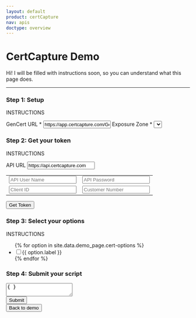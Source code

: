 ```yaml
---
layout: default
product: certCapture
nav: apis
doctype: overview
---
```

<script src="/public/js/vendor/jquery-2.2.4.min.js"></script>
<script type='text/javascript' src='../cert-demo.js'></script>
<script type='text/javascript'>
    // get all the US exposure zones
    $.ajax({
        url: "https://beta-api.certcapture.com/v2/states",
        type: 'GET',
        headers: {
            'Content-Type': 'application/json',
        },
        beforeSend: function (xhr) {
            xhr.setRequestHeader("Authorization", "Basic " + window.btoa('api-test:api-test'));
            xhr.setRequestHeader("x-client-id", 444);
        },
    }).then((res) => {
        let zones = ``;
        res.data.forEach((state) => {
            zones += `<option value=${state.name}>${state.name}</option>`;
        })
        // populate exposure zone drop down
        $('#set-zone').html(zones);
        // populate the example script
        updateCertScript();
    });
</script>


<h1>CertCapture Demo</h1>

<!-- TODO: instructions -->
<p>Hi! I will be filled with instructions soon, so you can understand what this page does.</p>
<hr id="cert-divider">

<div id="gencert_test">
    <div class="row" >
        <div class="col-md-5">
            <h3>Step 1: Setup</h3>
            <p>INSTRUCTIONS</p>
            <div>
                <label class="cert-label">
                    GenCert URL *
                    <input id="gencert-url" value="https://app.certcapture.com/Gencert2/js" placeholder="https://app.certcapture.com/Gencert2/js" type="text">
                </label>
                <label class="cert-label">Exposure Zone *
                    <select id="set-zone" onChange="updateCertScript();"></select>
                </label>
            </div> 
            <h3>Step 2: Get your token</h3>
            <p>INSTRUCTIONS</p>
            <table>
                <tr>
                    <label>API URL
                    <input id="api-url" placeholder="https://api.certcapture.com" value="https://api.certcapture.com" type="text"></label>
                </tr>
                <tr>
                    <td><input id="api-user" placeholder="API User Name" type="text"></td>
                    <td><input id="api-password" placeholder="API Password" type="password"></td> 
                </tr>
                <tr>
                    <td><input id="client-id" placeholder="Client ID" type="text"></td>
                    <td><input id="customer-number" placeholder="Customer Number" type="text"></td>
                </tr>
            </table>
            <button class="btn btn-primary cert-btn" onclick="getToken()">Get Token</button>
            <!-- options -->
            <!-- TODO: instructions -->
            <h3>Step 3: Select your options</h3>
            <p>INSTRUCTIONS</p>
            <div>
                <ul id="test-options" onChange="updateCertScript();">
                    {% for option in site.data.demo_page.cert-options %}
                        <li>
                            <label>
                                <input type='checkbox' class="cert-demo-option" id="{{ option.id }}">{{ option.label }}
                            </label>
                        </li>
                    {% endfor %}
                </ul>
            </div>
        </div>
        <!-- request example script -->
        <div class="col-md-7">
            <h3>Step 4: Submit your script</h3>
            <div id="script-test">
                <div id="sample-script" class="code-snippet respScroll api-console-output">
                    <textarea id="cert-request" spellcheck="false">{ }</textarea>
                </div>
                <button class="btn btn-primary" id="cert-demo-submit" onclick="initScript();">Submit</button>
            </div>
        </div><!-- end request example script -->
    </div><!-- end row -->
</div><!-- end gencert_test -->

<!-- Form output -->
<div id="form-parent-container">
    <div id="form-container" class="form-output"></div>
</div>
<button class="btn btn-primary cert-btn form-output" id="cert-demo-back" onclick="backToDemo();">Back to demo</button>